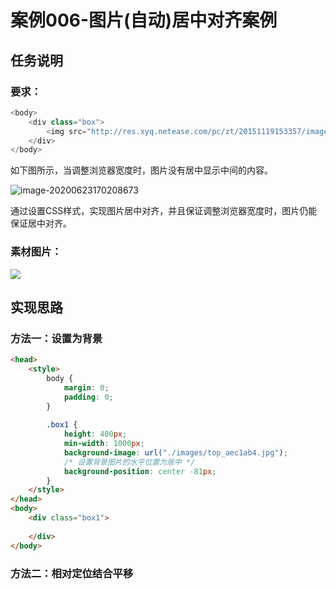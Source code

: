 # 案例006-图片(自动)居中对齐案例

## 任务说明

### 要求：

```js
<body>
    <div class="box">
        <img src="http://res.xyq.netease.com/pc/zt/20151119153357/images/top_aec1ab4.jpg" alt="">
    </div>
</body>
```

如下图所示，当调整浏览器宽度时，图片没有居中显示中间的内容。

![image-20200623170208673](C:\Users\conan\AppData\Roaming\Typora\typora-user-images\image-20200623170208673.png)

通过设置CSS样式，实现图片居中对齐，并且保证调整浏览器宽度时，图片仍能保证居中对齐。

### 素材图片：

![](http://res.xyq.netease.com/pc/zt/20151119153357/images/top_aec1ab4.jpg)

## 实现思路

### 方法一：设置为背景

```html
<head>
    <style>
        body {
            margin: 0;
            padding: 0;
        }
        
        .box1 {
            height: 400px;
            min-width: 1000px;
            background-image: url("./images/top_aec1ab4.jpg");
            /* 设置背景图片的水平位置为居中 */
            background-position: center -81px;
        }
    </style>
</head>
<body>
	<div class="box1">
        
    </div>
</body>
```



### 方法二：相对定位结合平移

